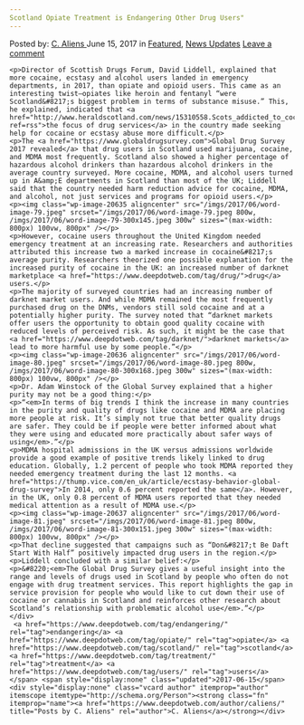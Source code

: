 ```yaml
---
Scotland Opiate Treatment is Endangering Other Drug Users"
---
```

<article class="post-listing post-20630 post type-post status-publish format-standard has-post-thumbnail hentry  tag-endangering tag-opiate tag-scotland tag-treatment tag-users">
    <div class="post-inner">
        <span>Posted by: <a href="https://www.deepdotweb.com/author/caliens/" title="">C. Aliens </a></span>
    <span>June 15, 2017</span>
    <span>in <a href="https://www.deepdotweb.com/category/deepdot-news/" rel="category tag">Featured</a>, <a href="https://www.deepdotweb.com/category/news-updates/" rel="category tag">News Updates</a></span>
    <span><a href="https://www.deepdotweb.com/2017/06/15/scotland-opiate-treatment-endangering-drug-users/#respond">Leave a comment</a></span>
    </p>
    <div class="clear"></div>
    
    <p>Director of Scottish Drugs Forum, David Liddell, explained that more cocaine, ecstasy and alcohol users landed in emergency departments, in 2017, than opiate and opioid users. This came as an interesting twist—opiates like heroin and fentanyl “were Scotland&#8217;s biggest problem in terms of substance misuse.” This, he explained, indicated that <a href="http://www.heraldscotland.com/news/15310558.Scots_addicted_to_cocaine__ecstasy_and_alcohol_putting_pressure_on_A_E_departments/?ref=rss">the focus of drug services</a> in the country made seeking help for cocaine or ecstasy abuse more difficult.</p>
    <p>The <a href="https://www.globaldrugsurvey.com">Global Drug Survey 2017 revealed</a> that drug users in Scotland used marijuana, cocaine, and MDMA most frequently. Scotland also showed a higher percentage of hazardous alcohol drinkers than hazardous alcohol drinkers in the average country surveyed. More cocaine, MDMA, and alcohol users turned up in A&amp;E departments in Scotland than most of the UK; Liddell said that the country needed harm reduction advice for cocaine, MDMA, and alcohol, not just services and programs for opioid users.</p>
    <p><img class="wp-image-20635 aligncenter" src="/imgs/2017/06/word-image-79.jpeg" srcset="/imgs/2017/06/word-image-79.jpeg 800w, /imgs/2017/06/word-image-79-300x145.jpeg 300w" sizes="(max-width: 800px) 100vw, 800px" /></p>
    <p>However, cocaine users throughout the United Kingdom needed emergency treatment at an increasing rate. Researchers and authorities attributed this increase two a marked increase in cocaine&#8217;s average purity. Researchers theorized one possible explanation for the increased purity of cocaine in the UK: an increased number of darknet marketplace <a href="https://www.deepdotweb.com/tag/drug/">drug</a> users.</p>
    <p>The majority of surveyed countries had an increasing number of darknet market users. And while MDMA remained the most frequently purchased drug on the DNMs, vendors still sold cocaine and at a potentially higher purity. The survey noted that “darknet markets offer users the opportunity to obtain good quality cocaine with reduced levels of perceived risk. As such, it might be the case that <a href="https://www.deepdotweb.com/tag/darknet/">darknet markets</a> lead to more harmful use by some people.”</p>
    <p><img class="wp-image-20636 aligncenter" src="/imgs/2017/06/word-image-80.jpeg" srcset="/imgs/2017/06/word-image-80.jpeg 800w, /imgs/2017/06/word-image-80-300x168.jpeg 300w" sizes="(max-width: 800px) 100vw, 800px" /></p>
    <p>Dr. Adam Winstock of the Global Survey explained that a higher purity may not be a good thing:</p>
    <p>“<em>In terms of big trends I think the increase in many countries in the purity and quality of drugs like cocaine and MDMA are placing more people at risk. It’s simply not true that better quality drugs are safer. They could be if people were better informed about what they were using and educated more practically about safer ways of using</em>.”</p>
    <p>MDMA hospital admissions in the UK versus admissions worldwide provide a good example of positive trends likely linked to drug education. Globally, 1.2 percent of people who took MDMA reported they needed emergency treatment during the last 12 months. <a href="https://thump.vice.com/en_uk/article/ecstasy-behavior-global-drug-survey">In 2014, only 0.6 percent reported the same</a>. However, in the UK, only 0.8 percent of MDMA users reported that they needed medical attention as a result of MDMA use.</p>
    <p><img class="wp-image-20637 aligncenter" src="/imgs/2017/06/word-image-81.jpeg" srcset="/imgs/2017/06/word-image-81.jpeg 800w, /imgs/2017/06/word-image-81-300x151.jpeg 300w" sizes="(max-width: 800px) 100vw, 800px" /></p>
    <p>That decline suggested that campaigns such as “Don&#8217;t Be Daft Start With Half” positively impacted drug users in the region.</p>
    <p>Liddell concluded with a similar belief:</p>
    <p>&#8220;<em>The Global Drug Survey gives a useful insight into the range and levels of drugs used in Scotland by people who often do not engage with drug treatment services. This report highlights the gap in service provision for people who would like to cut down their use of cocaine or cannabis in Scotland and reinforces other research about Scotland’s relationship with problematic alcohol use</em>.”</p>
    </div>
     <a href="https://www.deepdotweb.com/tag/endangering/" rel="tag">endangering</a> <a href="https://www.deepdotweb.com/tag/opiate/" rel="tag">opiate</a> <a href="https://www.deepdotweb.com/tag/scotland/" rel="tag">scotland</a> <a href="https://www.deepdotweb.com/tag/treatment/" rel="tag">treatment</a> <a href="https://www.deepdotweb.com/tag/users/" rel="tag">users</a></span> <span style="display:none" class="updated">2017-06-15</span>
    <div style="display:none" class="vcard author" itemprop="author" itemscope itemtype="http://schema.org/Person"><strong class="fn" itemprop="name"><a href="https://www.deepdotweb.com/author/caliens/" title="Posts by C. Aliens" rel="author">C. Aliens</a></strong></div>
    

